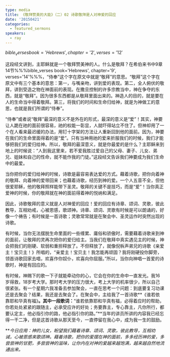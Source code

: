 ```yaml
---
type: media
title: 《敬拜赞美的大能》（二）02 诗歌敬拜是人对神爱的回应
date: '20150421'
categories:
  - featured_sermons
speakers:
  - ray
---
```

$bible_verses book='Hebrews', chapter='2', verses='12'$

这段经文讲到，主耶稣就是一个敬拜赞美神的人。什么是敬拜？在希伯来书中9章14节%%%bible_verses book='Hebrews', chapter='9', verses='14'%%%，“侍奉”这个字在原文中就是“敬拜”的意思。“敬拜”这个字在原文中有三个基本的意思：第一，与嘴亲吻，讲到爱的表现。第二，全人俯伏的敬拜，讲到受造之物在神面前的表现。在撒旦控制的许多宗教当中，神在争夺的东西，就是“敬拜”。因为很多东西都是从敬拜里面出来的。神造人的目的，就是要在人的生命当中得着敬拜。第三，将我们的时间和生命归给神，就是为神做工的意思，也就是我们所谓的“侍奉”。

“侍奉”或者说“敬拜”最深的意义不是外在的形式，最深的意义是“爱”！其实，神要让人跪在祂的面前很容易，祂的权能一彰显，人就吓得站立不住了。但神却用了一个在人看来最迟缓的办法，用钉十字架的方法让人重新回到他的面前。因为，神要在我们的生命里面得着的是“爱”。只有当神用祂的爱来折服我们的时候，我们才能够把我们的爱归给神。所以，敬拜的最深意义，就是你最爱的是什么？主耶稣来到地上的时候说：“人到我这里来，若不爱我胜过爱自己的父母、妻子、儿女、弟兄、姐妹和自己的性命，就不能作我的门徒。”这段经文告诉我们神要成为我们生命中的最爱。

当你把你的爱归给神的时候，诗歌是最容易表达爱的方式。藉着诗歌，把你向着神的敬拜、向着神的爱带回来；也藉着诗歌，经历到神的爱。一个人五音不全，但他很爱耶稣，他的敬拜照样能带下圣灵。敬拜的关键不是技巧，而是“爱”！当你真正爱神的时候，你的敬拜就在神的面前得着神的悦纳和满足。

因此，诗歌敬拜的意义就是人对神爱的回应！爱的回应有诗章、颂词、灵歌，彼此教导，互相劝戒，心被恩感，歌颂神。诗章、颂词、灵歌有时候是可以朗诵的，好像一个祷告；有时候是一首诗歌；灵歌常常就是在聚会中、圣灵运作时突然出现的诗歌。

有时候，当你无法摆脱生命里面的一些缠累、庸俗和骄傲时，需要藉着诗歌来到神的面前，让敬拜的灵再次把你的爱归给主。当我们在敬拜中真实遇见主的时候，神会把我们的刚硬、软弱和重担释放了。不但释放了，就像倪柝声弟兄的诗歌《亲爱主！宝贝主！》所唱的，“亲爱主！宝贝主！我怎能再顽固？我将刚硬投你脚旁，领首诗歌回家去唱，欢喜作你奴仆，欢喜向你屈服。”所以，当你向神唱一首爱的诗歌时，神是有回应的。

有时候，神赐下的歌一下子就能牵动你的心，它会在你的生命中一直发光。我16岁得救，18岁考大学。那时考大学的压力很大，考上大学的机率很少，所以自己很紧张。有一个星期六我准备去参加聚会，一直在思考一个问题：到底要复习功课还是去聚会？结果，我还是去聚会了。在聚会中，主给我了一首诗歌**《谁若依靠耶和华真有福》**。其中一段歌词：**“谁若依靠耶和华真有福，必得着应时的帮助，你若处处紧紧的跟随主，必承受应许的好处；务要靠主，专心靠主，凡你所行，都要认定主，他必指引你的路，他必指引你的路。”**当年的讲员所讲的内容我已经忘得一干二净，但是这首诗歌从那天至今，一直停留在我心中，成为我一生的鼓励。

***今日应用：*神的儿女，盼望我们藉着诗章、颂词、灵歌，彼此教导，互相劝诫，心被恩感来歌颂神。藉着诗歌，把你的爱摆在神的面前，多多经历神的爱，多尝尝神的甘肥，多尝尝神的滋味，让你内在对神的爱越来越饱满，越来越自然地流通出来。**

